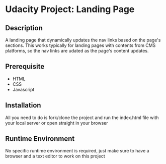 # Udacity Project: Landing Page

## Description

A landing page that dynamically updates the nav links based on the page's sections. This works typically for landing pages with contents from CMS platforms, so the nav links are udated as the page's content updates.

## Prerequisite

-   HTML
-   CSS
-   Javascript

## Installation

All you need to do is fork/clone the project and run the index.html file with your local server or open straight in your browser

## Runtime Environment

No specific runtime environment is required, just make sure to have a browser and a text editor to work on this project
